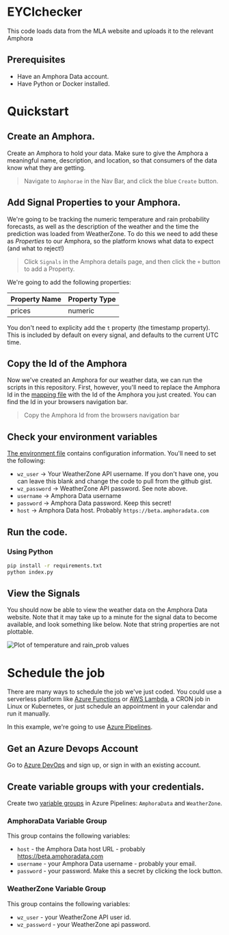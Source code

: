 # EYCIchecker

This code loads data from the MLA website and uploads it to the relevant Amphora

## Prerequisites

* Have an Amphora Data account.
* Have Python or Docker installed.

# Quickstart

## Create an Amphora.

Create an Amphora to hold your data. Make sure to give the Amphora a meaningful name, description, and location, so that consumers of the data know what they are getting.

> Navigate to `Amphorae` in the Nav Bar, and click the blue `Create` button.

## Add Signal Properties to your Amphora.

We're going to be tracking the numeric temperature and rain probability forecasts, as well as the description of the weather and the time the prediction was loaded from WeatherZone. To do this we need to add these as *Properties* to our Amphora, so the platform knows what data to expect (and what to reject!)

> Click `Signals` in the Amphora details page, and then click the `+` button to add a Property.

We're going to add the following properties:

| Property Name   | Property Type |
|-----------------|---------------|
| prices          | numeric       |

You don't need to explicity add the `t` property (the timestamp property). This is included by default on every signal, and defaults to the current UTC time.

## Copy the Id of the Amphora

Now we've created an Amphora for our weather data, we can run the scripts in this repository. First, however, you'll need to replace the Amphora Id in the [mapping file](mapping.py) with the Id of the Amphora you just created. You can find the Id in your browsers navigation bar.

> Copy the Amphora Id from the browsers navigation bar

## Check your environment variables

[The environment file](.env) contains configuration information. You'll need to set the following:

* `wz_user` -> Your WeatherZone API username. If you don't have one, you can leave this blank and change the code to pull from the github gist.
* `wz_password` -> WeatherZone API password. See note above.
* `username` -> Amphora Data username
* `password` -> Amphora Data password. Keep this secret!
* `host` -> Amphora Data host. Probably `https://beta.amphoradata.com`

## Run the code.

### Using Python

```sh
pip install -r requirements.txt
python index.py
```

## View the Signals

You should now be able to view the weather data on the Amphora Data website. Note that it may take up to a minute for the signal data to become available, and look something like below. Note that string properties are not plottable.

![Plot of temperature and rain_prob values](images/chart_screenshot.png)

# Schedule the job

There are many ways to schedule the job we've just coded. You could use a serverless platform like [Azure Functions](https://azure.microsoft.com/en-in/services/functions/) or [AWS Lambda](https://aws.amazon.com/lambda/), a CRON job in Linux or Kubernetes, or just schedule an appointment in your calendar and run it manually.

In this example, we're going to use [Azure Pipelines](https://azure.microsoft.com/en-au/services/devops/pipelines/).

## Get an Azure Devops Account

Go to [Azure DevOps](https://dev.azure.com) and sign up, or sign in with an existing account.

## Create variable groups with your credentials.

Create two [variable groups](https://docs.microsoft.com/en-us/azure/devops/pipelines/library/variable-groups?view=azure-devops&tabs=yaml) in Azure Pipelines: `AmphoraData` and `WeatherZone`.

### AmphoraData Variable Group

This group contains the following variables:

* `host` - the Amphora Data host URL - probably https://beta.amphoradata.com
* `username` - your Amphora Data username - probably your email.
* `password` - your password. Make this a secret by clicking the lock button.

### WeatherZone Variable Group

This group contains the following variables:

* `wz_user` - your WeatherZone API user id.
* `wz_password` - your WeatherZone api password.
